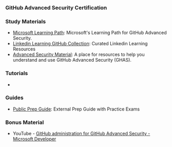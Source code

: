 ### <a name="GitHub-Advanced-Security-Certification"></a> GitHub Advanced Security Certification

### Study Materials

- [Microsoft Learning Path](https://docs.microsoft.com/en-us/users/githubtraining/collections/rqymc6yw8q5rey): Microsoft's Learning Path for GitHub Advanced Security.
- [Linkedin Learning GitHub Collection](https://www.linkedin.com/learning-login/share?account=3322&forceAccount=false&redirect=https%3A%2F%2Fwww.linkedin.com%2Flearning%2Fcollections%2F7085622970492039168%3Ftrk%3Dshare_collection_url%26shareId%3DadxbYWb6SH6JDq2EiJIikw%253D%253D): Curated Linkedin Learning Resources
- [Advanced Security Material](https://github.com/advanced-security/advanced-security-material): A place for resources to help you understand and use GitHub Advanced Security (GHAS).

### Tutorials

- 
  
### Guides

- [Public Prep Guide](https://github.com/nolecram/github-certification-preparation-guide): External Prep Guide with Practice Exams

### Bonus Material

- YouTube - [GitHub administration for GitHub Advanced Security - Microsoft Developer](https://www.youtube.com/watch?v=RBZWViUuc5M&t=1499s)
